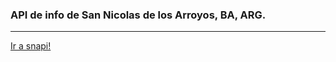 <h3>API de info de San Nicolas de los Arroyos, BA, ARG.</h3>
<hr>
<a href="http://snapi.aws.af.cm"> Ir a snapi!</a>